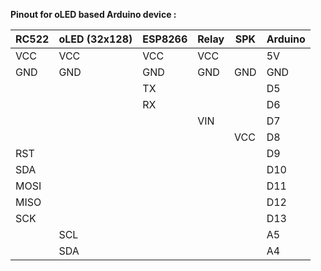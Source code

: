 **Pinout for oLED based Arduino device :**

| RC522 | oLED (32x128) | ESP8266 | Relay | SPK | Arduino |
|-------|---------------|---------|-------|-----|---------|
| VCC   | VCC           | VCC     | VCC   |     | 5V      |
| GND   | GND           | GND     | GND   | GND | GND     |
|       |               | TX      |       |     | D5      |
|       |               | RX      |       |     | D6      |
|       |               |         | VIN   |     | D7      |
|       |               |         |       | VCC | D8      |
| RST   |               |         |       |     | D9      |
| SDA   |               |         |       |     | D10     |
| MOSI  |               |         |       |     | D11     |
| MISO  |               |         |       |     | D12     |
| SCK   |               |         |       |     | D13     |
|       | SCL           |         |       |     | A5      |
|       | SDA           |         |       |     | A4      |
